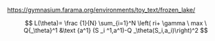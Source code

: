 https://gymnasium.farama.org/environments/toy_text/frozen_lake/  

$$ L(\theta)= \frac {1}{N} \sum_{i=1}^N \left( ri+ \gamma \ max \ Q{_\theta}^1 &\text {a^1} (S _i ^1,a^1)-Q _\theta(S_i,a_i)\right)^2  $$
